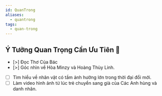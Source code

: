 ```yaml
---
id: QuanTrong
aliases:
  - quantrong
tags:
  - quan-trong
---
```


## Ý Tưởng Quan Trọng Cần Ưu Tiên 🔴

- [>] Đọc Thơ Của Bác
- [>] Góc nhìn về Hòa Minzy và Hoàng Thùy Linh.
- [ ] Tìm hiểu về nhân vật có tầm ảnh hưởng lớn trong thời đại đổi mới. 
- [ ] Làm video hình ảnh từ lúc trẻ chuyển sang già của Các Anh hùng và danh nhân.
